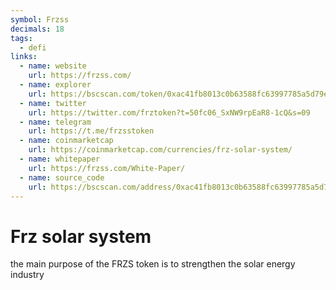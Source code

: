 ```yaml
---
symbol: Frzss
decimals: 18
tags:
  - defi
links:
  - name: website
    url: https://frzss.com/
  - name: explorer
    url: https://bscscan.com/token/0xac41fb8013c0b63588fc63997785a5d79e73eb28
  - name: twitter
    url: https://twitter.com/frztoken?t=50fc06_SxNW9rpEaR8-1cQ&s=09
  - name: telegram
    url: https://t.me/frzsstoken
  - name: coinmarketcap
    url: https://coinmarketcap.com/currencies/frz-solar-system/
  - name: whitepaper
    url: https://frzss.com/White-Paper/
  - name: source_code
    url: https://bscscan.com/address/0xac41fb8013c0b63588fc63997785a5d79e73eb28#code
---
```


# Frz solar system

the main purpose of the FRZS token is to strengthen the solar energy industry
